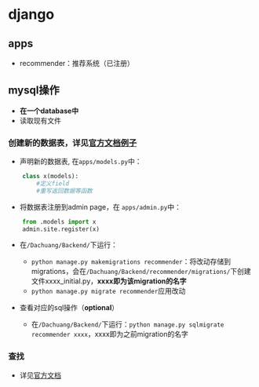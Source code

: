 # django
## apps
- recommender：推荐系统（已注册）

## mysql操作

- **在一个database中**
- 读取现有文件

### 创建新的数据表，详见[官方文档例子](https://docs.djangoproject.com/en/3.1/intro/tutorial02/#activating-models)
- 声明新的数据表,
在```apps/models.py```中：
```python
    class x(models):
        #定义field
        #重写返回数据等函数
```
- 将数据表注册到admin page，在
```apps/admin.py```中：
```python
    from .models import x
    admin.site.register(x)
```

- 在```/Dachuang/Backend/```下运行：
    - ```python manage.py makemigrations recommender```：将改动存储到migrations，会在```/Dachuang/Backend/recommender/migrations/```下创建文件xxxx_initial.py，**xxxx即为该migration的名字**
    - ```python manage.py migrate recommender```应用改动

- 查看对应的sql操作（**optional**）
  - 在```/Dachuang/Backend/```下运行：```python manage.py sqlmigrate recommender xxxx```，xxxx即为之前migration的名字

### 查找
- 详见[官方文档](https://docs.djangoproject.com/en/3.1/intro/tutorial02/#activating-models)

